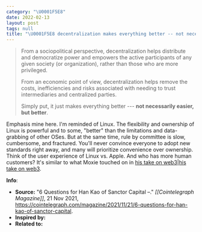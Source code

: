 ```yaml
---
category: "\U0001F5E8️"
date: 2022-02-13
layout: post
tags: null
title: "\U0001F5E8️ decentralization makes everything better -- not necessarily easier"
---
```


> From a sociopolitical perspective, decentralization helps distribute and democratize power and empowers the active participants of any given society (or organization), rather than those who are more privileged.
> 
> From an economic point of view, decentralization helps remove the costs, inefficiencies and risks associated with needing to trust intermediaries and centralized parties.
> 
> Simply put, it just makes everything better --- **not necessarily easier, but better**.

Emphasis mine here. I'm reminded of Linux. The flexibility and ownership of Linux is powerful and to some, "better" than the limitations and data-grabbing of other OSes. But at the same time, rule by committee is slow, cumbersome, and fractured. You'll never convince everyone to adopt new standards right away, and many will prioritize convenience over ownership. Think of the user experience of Linux vs. Apple. And who has more human customers? It's similar to what Moxie touched on in [his take on web3](https://moxie.org/2022/01/07/web3-first-impressions.html)|[his take on web3](https://moxie.org/2022/01/07/web3-first-impressions.html). 

**Info**:
- **Source:** "6 Questions for Han Kao of Sanctor Capital –." _[[Cointelegraph Magazine]]_, 21 Nov 2021, https://cointelegraph.com/magazine/2021/11/21/6-questions-for-han-kao-of-sanctor-capital.
- **Inspired by:**
- **Related to:**